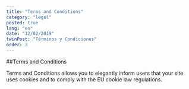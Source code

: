 ```yaml
---
title: "Terms and Conditions"
category: "legal"
posted: true
lang: "en"
date: "12/02/2019"
twinPost: "Términos y Condiciones"
order: 3
---
```


##Terms and Conditions

Terms and Conditions allows you to elegantly inform users that your site uses cookies and to comply with the EU cookie law regulations.